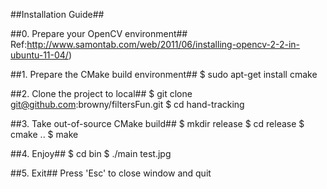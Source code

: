 ##Installation Guide##

##0. Prepare your OpenCV environment## 
	Ref:http://www.samontab.com/web/2011/06/installing-opencv-2-2-in-ubuntu-11-04/)

##1. Prepare the CMake build environment## 
	$ sudo apt-get install cmake

##2. Clone the project to local##
	$ git clone git@github.com:browny/filtersFun.git
	$ cd hand-tracking

##3. Take out-of-source CMake build##
	$ mkdir release
	$ cd release
	$ cmake ..
	$ make

##4. Enjoy##
	$ cd bin
	$ ./main test.jpg

##5. Exit##
	Press 'Esc' to close window and quit
